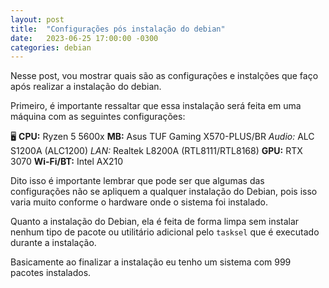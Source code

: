 ```yaml
---
layout: post
title:  "Configurações pós instalação do debian"
date:   2023-06-25 17:00:00 -0300
categories: debian
---
```


Nesse post, vou mostrar quais são as configurações e instalções que faço após realizar a instalação do debian.

Primeiro, é importante ressaltar que essa instalação será feita em uma máquina com as seguintes configurações:

🖥️
**CPU:** Ryzen 5 5600x
**MB:** Asus TUF Gaming X570-PLUS/BR
  *Audio:* ALC S1200A (ALC1200)
  *LAN:* Realtek L8200A (RTL8111/RTL8168)
**GPU:** RTX 3070
**Wi-Fi/BT:** Intel AX210

Dito isso é importante lembrar que pode ser que algumas das configurações não se apliquem a qualquer instalação do Debian, pois isso varia muito conforme o hardware onde o sistema foi instalado.

Quanto a instalação do Debian, ela é feita de forma limpa sem instalar nenhum tipo de pacote ou utilitário adicional pelo `tasksel` que é executado durante a instalação.

Basicamente ao finalizar a instalação eu tenho um sistema com 999 pacotes instalados.
